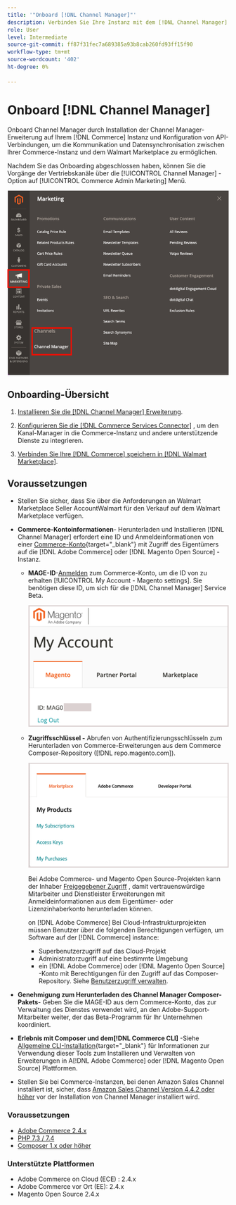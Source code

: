 ```yaml
---
title: '"Onboard [!DNL Channel Manager]"'
description: Verbinden Sie Ihre Instanz mit dem [!DNL Channel Manager] -Service durch Ausführen einiger Onboarding-Schritte.
role: User
level: Intermediate
source-git-commit: ff87f31fec7a689385a93b8cab260fd93ff15f90
workflow-type: tm+mt
source-wordcount: '402'
ht-degree: 0%

---
```


# Onboard [!DNL Channel Manager]

Onboard Channel Manager durch Installation der Channel Manager-Erweiterung auf Ihrem [!DNL Commerce] Instanz und Konfiguration von API-Verbindungen, um die Kommunikation und Datensynchronisation zwischen Ihrer Commerce-Instanz und dem Walmart Marketplace zu ermöglichen.

Nachdem Sie das Onboarding abgeschlossen haben, können Sie die Vorgänge der Vertriebskanäle über die [!UICONTROL Channel Manager] -Option auf [!UICONTROL Commerce Admin Marketing] Menü.

![[!DNL Channel Manager] Option in der Admin-Ansicht](assets/channel-manager-admin-view.png)

## Onboarding-Übersicht

1. [Installieren Sie die [!DNL Channel Manager] Erweiterung](install.md).

1. [Konfigurieren Sie die [!DNL Commerce Services Connector]](connect.md) , um den Kanal-Manager in die Commerce-Instanz und andere unterstützende Dienste zu integrieren.

1. [Verbinden Sie Ihre [!DNL Commerce] speichern in [!DNL Walmart Marketplace]](connect.md).

## Voraussetzungen

- Stellen Sie sicher, dass Sie über die Anforderungen an Walmart Marketplace Seller AccountWalmart für den Verkauf auf dem Walmart Marketplace verfügen.

- **Commerce-Kontoinformationen**- Herunterladen und Installieren [!DNL Channel Manager] erfordert eine ID und Anmeldeinformationen von einer [Commerce-Konto](https://docs.magento.com/user-guide/magento/magento-account.html){target=&quot;_blank&quot;} mit Zugriff des Eigentümers auf die [!DNL Adobe Commerce] oder [!DNL Magento Open Source] -Instanz.

   - **MAGE-ID**-[Anmelden](https://account.magento.com/customer/account/login/) zum Commerce-Konto, um die ID von zu erhalten [!UICONTROL My Account - Magento settings]. Sie benötigen diese ID, um sich für die [!DNL Channel Manager] Service Beta.

      ![[!DNL MAGEID] in den Commerce-Kontoeinstellungen](assets/mageid-my-commerce-account.png)

   - **Zugriffsschlüssel -** Abrufen von Authentifizierungsschlüsseln zum Herunterladen von Commerce-Erweiterungen aus dem Commerce Composer-Repository ([!DNL repo.magento.com]).

      ![[!UICONTROL Commerce Marketplace access keys]](assets/commerce-marketplace-access-keys.png)

      Bei Adobe Commerce- und Magento Open Source-Projekten kann der Inhaber [Freigegebener Zugriff](https://docs.magento.com/user-guide/magento/magento-account-share.html) , damit vertrauenswürdige Mitarbeiter und Dienstleister Erweiterungen mit Anmeldeinformationen aus dem Eigentümer- oder Lizenzinhaberkonto herunterladen können.

      on [!DNL Adobe Commerce] Bei Cloud-Infrastrukturprojekten müssen Benutzer über die folgenden Berechtigungen verfügen, um Software auf der [!DNL Commerce] instance:

      - Superbenutzerzugriff auf das Cloud-Projekt
      - Administratorzugriff auf eine bestimmte Umgebung
      - ein [!DNL Adobe Commerce] oder [!DNL Magento Open Source] -Konto mit Berechtigungen für den Zugriff auf das Composer-Repository. Siehe [Benutzerzugriff verwalten](https://devdocs.magento.com/cloud/project/user-admin.html).

- **Genehmigung zum Herunterladen des Channel Manager Composer-Pakets**- Geben Sie die MAGE-ID aus dem Commerce-Konto, das zur Verwaltung des Dienstes verwendet wird, an den Adobe-Support-Mitarbeiter weiter, der das Beta-Programm für Ihr Unternehmen koordiniert.
- **Erlebnis mit Composer und dem[!DNL Commerce CLI]** -Siehe [Allgemeine CLI-Installation](https://devdocs.magento.com/extensions/install/){target=&quot;_blank&quot;} für Informationen zur Verwendung dieser Tools zum Installieren und Verwalten von Erweiterungen in A[!DNL Adobe Commerce] oder [!DNL Magento Open Source] Plattformen.
- Stellen Sie bei Commerce-Instanzen, bei denen Amazon Sales Channel installiert ist, sicher, dass [Amazon Sales Channel Version 4.4.2 oder höher](https://experienceleague.adobe.com/docs/commerce-channels/amazon/release-notes.html) vor der Installation von Channel Manager installiert wird.


### Voraussetzungen

- [Adobe Commerce 2.4.x](https://devdocs.magento.com/release/released-versions.html)
- [PHP 7.3 / 7.4](https://devdocs.magento.com/guides/v2.4/install-gde/prereq/php-settings.html)
- [Composer 1.x oder höher](https://devdocs.magento.com/cloud/reference/cloud-composer.html)


### Unterstützte Plattformen

- Adobe Commerce on Cloud (ECE) : 2.4.x
- Adobe Commerce vor Ort (EE): 2.4.x
- Magento Open Source 2.4.x
